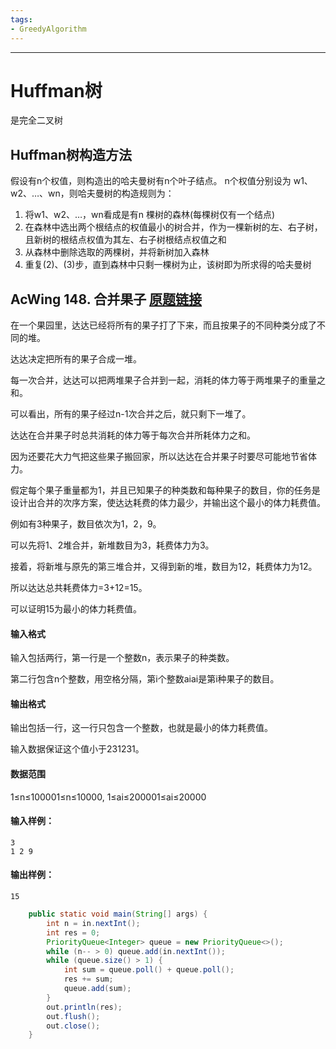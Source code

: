 ```yaml
---
tags:
- GreedyAlgorithm
---
```

---

# Huffman树

是完全二叉树

## Huffman树构造方法

假设有n个权值，则构造出的哈夫曼树有n个叶子结点。 n个权值分别设为 w1、w2、…、wn，则哈夫曼树的构造规则为：

1. 将w1、w2、…，wn看成是有n 棵树的森林(每棵树仅有一个结点)
2. 在森林中选出两个根结点的权值最小的树合并，作为一棵新树的左、右子树，且新树的根结点权值为其左、右子树根结点权值之和
3. 从森林中删除选取的两棵树，并将新树加入森林
4. 重复(2)、(3)步，直到森林中只剩一棵树为止，该树即为所求得的哈夫曼树

## AcWing 148. 合并果子   [原题链接](https://www.acwing.com/problem/content/150/)

在一个果园里，达达已经将所有的果子打了下来，而且按果子的不同种类分成了不同的堆。

达达决定把所有的果子合成一堆。

每一次合并，达达可以把两堆果子合并到一起，消耗的体力等于两堆果子的重量之和。

可以看出，所有的果子经过n-1次合并之后，就只剩下一堆了。

达达在合并果子时总共消耗的体力等于每次合并所耗体力之和。

因为还要花大力气把这些果子搬回家，所以达达在合并果子时要尽可能地节省体力。

假定每个果子重量都为1，并且已知果子的种类数和每种果子的数目，你的任务是设计出合并的次序方案，使达达耗费的体力最少，并输出这个最小的体力耗费值。

例如有3种果子，数目依次为1，2，9。

可以先将1、2堆合并，新堆数目为3，耗费体力为3。

接着，将新堆与原先的第三堆合并，又得到新的堆，数目为12，耗费体力为12。

所以达达总共耗费体力=3+12=15。

可以证明15为最小的体力耗费值。

#### 输入格式

输入包括两行，第一行是一个整数n，表示果子的种类数。

第二行包含n个整数，用空格分隔，第i个整数aiai是第i种果子的数目。

#### 输出格式

输出包括一行，这一行只包含一个整数，也就是最小的体力耗费值。

输入数据保证这个值小于231231。

#### 数据范围

1≤n≤100001≤n≤10000,
1≤ai≤200001≤ai≤20000

#### 输入样例：

```
3 
1 2 9 
```

#### 输出样例：

```
15
```

```java
    public static void main(String[] args) {
        int n = in.nextInt();
        int res = 0;
        PriorityQueue<Integer> queue = new PriorityQueue<>();
        while (n-- > 0) queue.add(in.nextInt());
        while (queue.size() > 1) {
            int sum = queue.poll() + queue.poll();
            res += sum;
            queue.add(sum);
        }
        out.println(res);
        out.flush();
        out.close();
    }
```

